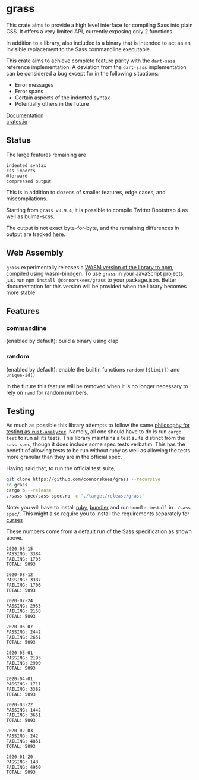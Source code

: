 # grass

This crate aims to provide a high level interface for compiling Sass into
plain CSS. It offers a very limited API, currently exposing only 2 functions.

In addition to a library, also included is a binary that is intended to act as an invisible
replacement to the Sass commandline executable.

This crate aims to achieve complete feature parity with the `dart-sass` reference
implementation. A deviation from the `dart-sass` implementation can be considered
a bug except for in the following situations:

- Error messages
- Error spans
- Certain aspects of the indented syntax
- Potentially others in the future

[Documentation](https://docs.rs/grass/)  
[crates.io](https://crates.io/crates/grass)

## Status

The large features remaining are

```
indented syntax
css imports
@forward
compressed output
```

This is in addition to dozens of smaller features, edge cases, and miscompilations.

Starting from `grass v0.9.4`, it is possible to compile Twitter Bootstrap 4 as well as bulma-scss.

The output is not exact byte-for-byte, and the remaining differences in output are tracked [here](https://github.com/connorskees/grass/issues/4).

## Web Assembly

`grass` experimentally releases a
[WASM version of the library to npm](https://www.npmjs.com/package/@connorskees/grass),
compiled using wasm-bindgen. To use `grass` in your JavaScript projects, just run
`npm install @connorskees/grass` to your package.json. Better documentation
for this version will be provided when the library becomes more stable.

## Features

### commandline

(enabled by default): build a binary using clap

### random

(enabled by default): enable the builtin functions `random([$limit])` and `unique-id()`

In the future this feature will be removed when it is no longer necessary to rely on `rand` for
random numbers.

## Testing

As much as possible this library attempts to follow the same [philosophy for testing as
`rust-analyzer`](https://internals.rust-lang.org/t/experience-report-contributing-to-rust-lang-rust/12012/17).
Namely, all one should have to do is run `cargo test` to run all its tests.
This library maintains a test suite distinct from the `sass-spec`, though it
does include some spec tests verbatim. This has the benefit of allowing tests
to be run without ruby as well as allowing the tests more granular than they
are in the official spec.

Having said that, to run the official test suite,

```bash
git clone https://github.com/connorskees/grass --recursive
cd grass
cargo b --release
./sass-spec/sass-spec.rb -c './target/release/grass'
```
Note: you will have to install [ruby](https://www.ruby-lang.org/en/downloads/), [bundler](https://bundler.io/) and run `bundle install` in `./sass-spec/`. This might also require you to install the requirements separately for [curses](https://github.com/ruby/curses)

These numbers come from a default run of the Sass specification as shown above.

```
2020-08-15
PASSING: 3384
FAILING: 1703
TOTAL: 5093
```

```
2020-08-12
PASSING: 3387
FAILING: 1706
TOTAL: 5093
```

```
2020-07-24
PASSING: 2935
FAILING: 2158
TOTAL: 5093
```

```
2020-06-07
PASSING: 2442
FAILING: 2651
TOTAL: 5093
```

```
2020-05-01
PASSING: 2193
FAILING: 2900
TOTAL: 5093
```

```
2020-04-01
PASSING: 1711
FAILING: 3382
TOTAL: 5093
```


```
2020-03-22
PASSING: 1442
FAILING: 3651
TOTAL: 5093
```


```
2020-02-03
PASSING: 242
FAILING: 4851
TOTAL: 5093
```

```
2020-01-20
PASSING: 143
FAILING: 4950
TOTAL: 5093
```
